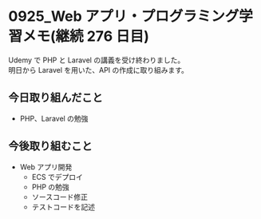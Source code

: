 # 0925_Web アプリ・プログラミング学習メモ(継続 276 日目)

Udemy で PHP と Laravel の講義を受け終わりました。  
明日から Laravel を用いた、API の作成に取り組みます。

## 今日取り組んだこと

- PHP、Laravel の勉強

## 今後取り組むこと

- Web アプリ開発
  - ECS でデプロイ
  - PHP の勉強
  - ソースコード修正
  - テストコードを記述
